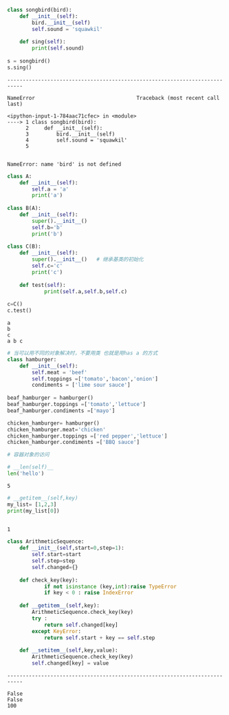 

```python
class songbird(bird):
    def __init__(self):
        bird.__init__(self)
        self.sound = 'squawkil'
        
    def sing(self):
        print(self.sound)
        
s = songbird()
s.sing()

```


    ---------------------------------------------------------------------------

    NameError                                 Traceback (most recent call last)

    <ipython-input-1-784aac71cfec> in <module>
    ----> 1 class songbird(bird):
          2     def __init__(self):
          3         bird.__init__(self)
          4         self.sound = 'squawkil'
          5 
    

    NameError: name 'bird' is not defined



```python
class A:
    def __init__(self):
        self.a = 'a'
        print('a')
        
class B(A):
    def __init__(self):
        super().__init__()
        self.b='b'
        print('b')
        
class C(B):
    def __init__(self):
        super().__init__()   # 继承基类的初始化
        self.c='c'
        print('c')
        
    def test(self):
            print(self.a,self.b,self.c)
            
c=C()
c.test()
```
    a
    b
    c
    a b c
    


```python
# 当可以用不同的对象解决时，不要用类 也就是用has a 的方式
class hamburger:
    def __init__(self):
        self.meat = 'beef'
        self.toppings =['tomato','bacon','onion']
        condiments = ['lime sour sauce']
        
beaf_hamburger = hamburger()
beaf_hamburger.toppings =['tomato','lettuce']
beaf_hamburger.condiments =['mayo']

chicken_hamburger= hamburger()
chicken_hamburger.meat='chicken'
chicken_hamburger.toppings =['red pepper','lettuce']
chicken_hamburger.condiments =['BBQ sauce']


```


```python
# 容器对象的访问

# __len(self)__
len('hello')
```




    5




```python
# __getitem__(self,key)
my_list= [1,2,3]
print(my_list[0])
    
```

    1
    


```python
class ArithmeticSequence:
    def __init__(self,start=0,step=1):
        self.start=start
        self.step=step
        self.changed={}
    
    def check_key(key):
            if not isinstance (key,int):raise TypeError
            if key < 0 : raise IndexError
        
    def __getitem__(self,key):
        ArithmeticSequence.check_key(key)
        try : 
            return self.changed[key]
        except KeyError:
            return self.start + key == self.step
        
    def __setitem__(self,key,value):
        ArithmeticSequence.check_key(key)
        self.changed[key] = value

```


    ---------------------------------------------------------------------------

    False
    False
    100

